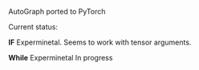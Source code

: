 AutoGraph ported to PyTorch

Current status:

**IF**
Experminetal.  Seems to work with tensor arguments.

**While**
Experminetal
In progress
